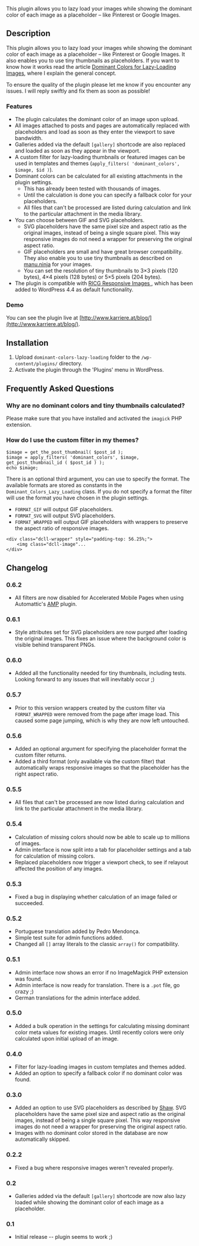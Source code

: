 This plugin allows you to lazy load your images while showing the dominant color of each image as a placeholder – like Pinterest or Google Images.

## Description

This plugin allows you to lazy load your images while showing the dominant color of each image as a placeholder – like Pinterest or Google Images. It also enables you to use tiny thumbnails as placeholders. If you want to know how it works read the article [Dominant Colors for Lazy-Loading Images](https://manu.ninja/dominant-colors-for-lazy-loading-images), where I explain the general concept.

To ensure the quality of the plugin please let me know if you encounter any issues. I will reply swiftly and fix them as soon as possible!

### Features

* The plugin calculates the dominant color of an image upon upload.
* All images attached to posts and pages are automatically replaced with placeholders and load as soon as they enter the viewport to save bandwidth.
* Galleries added via the default `[gallery]` shortcode are also replaced and loaded as soon as they appear in the viewport.
* A custom filter for lazy-loading thumbnails or featured images can be used in templates and themes (`apply_filters( 'dominant_colors', $image, $id )`).
* Dominant colors can be calculated for all existing attachments in the plugin settings.
    * This has already been tested with thousands of images.
    * Until the calculation is done you can specify a fallback color for your placeholders.
    * All files that can't be processed are listed during calculation and link to the particular attachment in the media library.
* You can choose between GIF and SVG placeholders.
    * SVG placeholders have the same pixel size and aspect ratio as the original images, instead of being a single square pixel. This way responsive images do not need a wrapper for preserving the original aspect ratio.
    * GIF placeholders are small and have great browser compatibility. They also enable you to use tiny thumbnails as described on [manu.ninja](https://manu.ninja/dominant-colors-for-lazy-loading-images) for your images.
    * You can set the resolution of tiny thumbnails to 3×3 pixels (120 bytes), 4×4 pixels (128 bytes) or 5×5 pixels (204 bytes).
* The plugin is compatible with [RICG Responsive Images
](https://co.wordpress.org/plugins/ricg-responsive-images/), which has been added to WordPress 4.4 as default functionality.

### Demo
You can see the plugin live at [http://www.karriere.at/blog/](http://www.karriere.at/blog/).

## Installation

1. Upload `dominant-colors-lazy-loading` folder to the `/wp-content/plugins/` directory.
2. Activate the plugin through the 'Plugins' menu in WordPress.

## Frequently Asked Questions

### Why are no dominant colors and tiny thumbnails calculated?

Please make sure that you have installed and activated the `imagick` PHP extension.

### How do I use the custom filter in my themes?

```
$image = get_the_post_thumbnail( $post_id );
$image = apply_filters( 'dominant_colors', $image, get_post_thumbnail_id ( $post_id ) );
echo $image;
```

There is an optional third argument, you can use to specify the format. The available formats are stored as constants in the `Dominant_Colors_Lazy_Loading` class. If you do not specify a format the filter will use the format you have chosen in the plugin settings.

* `FORMAT_GIF` will output GIF placeholders.
* `FORMAT_SVG` will output SVG placeholders.
* `FORMAT_WRAPPED` will output GIF placeholders with wrappers to preserve the aspect ratio of responsive images.

```
<div class="dcll-wrapper" style="padding-top: 56.25%;">
    <img class="dcll-image"...
</div>
````

## Changelog

### 0.6.2
* All filters are now disabled for Accelerated Mobile Pages when using Automattic's [AMP](https://wordpress.org/plugins/amp/) plugin.

### 0.6.1
* Style attributes set for SVG placeholders are now purged after loading the original images. This fixes an issue where the background color is visible behind transparent PNGs.

### 0.6.0
* Added all the functionality needed for tiny thumbnails, including tests. Looking forward to any issues that will inevitably occur ;)

### 0.5.7
* Prior to this version wrappers created by the custom filter via `FORMAT_WRAPPED` were removed from the page after image load. This caused some page jumping, which is why they are now left untouched.

### 0.5.6
* Added an optional argument for specifying the placeholder format the custom filter returns.
* Added a third format (only available via the custom filter) that automatically wraps responsive images so that the placeholder has the right aspect ratio.

### 0.5.5
* All files that can't be processed are now listed during calculation and link to the particular attachment in the media library.

### 0.5.4
* Calculation of missing colors should now be able to scale up to millions of images.
* Admin interface is now split into a tab for placeholder settings and a tab for calculation of missing colors.
* Replaced placeholders now trigger a viewport check, to see if relayout affected the position of any images.

### 0.5.3
* Fixed a bug in displaying whether calculation of an image failed or succeeded.

### 0.5.2
* Portuguese translation added by Pedro Mendonça.
* Simple test suite for admin functions added.
* Changed all `[]` array literals to the classic `array()` for compatibility.

### 0.5.1
* Admin interface now shows an error if no ImageMagick PHP extension was found.
* Admin interface is now ready for translation. There is a `.pot` file, go crazy ;)
* German translations for the admin interface added.

### 0.5.0
* Added a bulk operation in the settings for calculating missing dominant color meta values for existing images. Until recently colors were only calculated upon initial upload of an image.

### 0.4.0
* Filter for lazy-loading images in custom templates and themes added.
* Added an option to specify a fallback color if no dominant color was found.

### 0.3.0
* Added an option to use SVG placeholders as described by [Shaw](http://codepen.io/shshaw/post/responsive-placeholder-image). SVG placeholders have the same pixel size and aspect ratio as the original images, instead of being a single square pixel. This way responsive images do not need a wrapper for preserving the original aspect ratio.
* Images with no dominant color stored in the database are now automatically skipped.

### 0.2.2
* Fixed a bug where responsive images weren't revealed properly.

### 0.2
* Galleries added via the default `[gallery]` shortcode are now also lazy loaded while showing the dominant color of each image as a placeholder.

### 0.1
* Initial release -- plugin seems to work ;)
